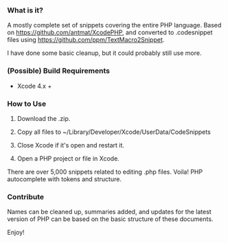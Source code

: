 ### What is it?

A mostly complete set of snippets covering the entire PHP language. Based on https://github.com/antmat/XcodePHP, and converted to .codesnippet files using https://github.com/ppm/TextMacro2Snippet. 

I have done some basic cleanup, but it could probably still use more.

### (Possible) Build Requirements

* Xcode 4.x +

### How to Use

1. Download the .zip.

2. Copy all files to ~/Library/Developer/Xcode/UserData/CodeSnippets

3. Close Xcode if it's open and restart it.

4. Open a PHP project or file in Xcode.

There are over 5,000 snippets related to editing .php files. Voila! PHP autocomplete with tokens and structure.

### Contribute

Names can be cleaned up, summaries added, and updates for the latest version of PHP can be based on the basic structure of these documents.
	
Enjoy!
